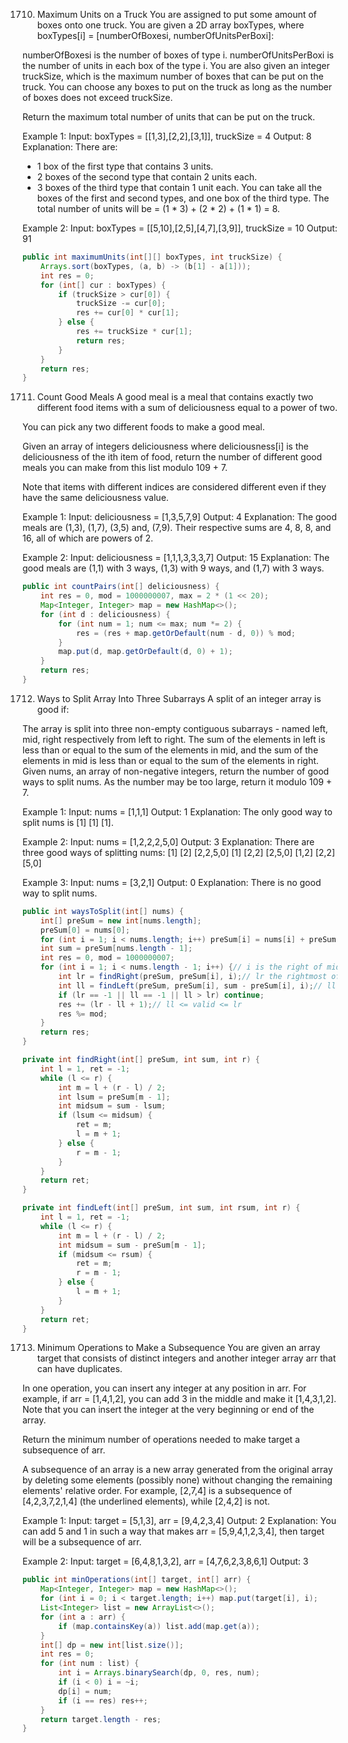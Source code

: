 1710. Maximum Units on a Truck
You are assigned to put some amount of boxes onto one truck. You are given a 2D array boxTypes, where boxTypes[i] = [numberOfBoxesi, numberOfUnitsPerBoxi]:

numberOfBoxesi is the number of boxes of type i.
numberOfUnitsPerBoxi is the number of units in each box of the type i.
You are also given an integer truckSize, which is the maximum number of boxes that can be put on the truck. You can choose any boxes to put on the truck as long as the number of boxes does not exceed truckSize.

Return the maximum total number of units that can be put on the truck.

Example 1:
Input: boxTypes = [[1,3],[2,2],[3,1]], truckSize = 4
Output: 8
Explanation: There are:
- 1 box of the first type that contains 3 units.
- 2 boxes of the second type that contain 2 units each.
- 3 boxes of the third type that contain 1 unit each.
You can take all the boxes of the first and second types, and one box of the third type.
The total number of units will be = (1 * 3) + (2 * 2) + (1 * 1) = 8.

Example 2:
Input: boxTypes = [[5,10],[2,5],[4,7],[3,9]], truckSize = 10
Output: 91

```java
public int maximumUnits(int[][] boxTypes, int truckSize) {
    Arrays.sort(boxTypes, (a, b) -> (b[1] - a[1]));
    int res = 0;
    for (int[] cur : boxTypes) {
        if (truckSize > cur[0]) {
            truckSize -= cur[0];
            res += cur[0] * cur[1];
        } else {
            res += truckSize * cur[1];
            return res;
        }
    }
    return res;
}
```

1711. Count Good Meals
A good meal is a meal that contains exactly two different food items with a sum of deliciousness equal to a power of two.

You can pick any two different foods to make a good meal.

Given an array of integers deliciousness where deliciousness[i] is the deliciousness of the i​​​​​​th​​​​​​​​ item of food, return the number of different good meals you can make from this list modulo 109 + 7.

Note that items with different indices are considered different even if they have the same deliciousness value.

Example 1:
Input: deliciousness = [1,3,5,7,9]
Output: 4
Explanation: The good meals are (1,3), (1,7), (3,5) and, (7,9).
Their respective sums are 4, 8, 8, and 16, all of which are powers of 2.

Example 2:
Input: deliciousness = [1,1,1,3,3,3,7]
Output: 15
Explanation: The good meals are (1,1) with 3 ways, (1,3) with 9 ways, and (1,7) with 3 ways.

```java
public int countPairs(int[] deliciousness) {
    int res = 0, mod = 1000000007, max = 2 * (1 << 20);
    Map<Integer, Integer> map = new HashMap<>();
    for (int d : deliciousness) {
        for (int num = 1; num <= max; num *= 2) {
            res = (res + map.getOrDefault(num - d, 0)) % mod;
        }
        map.put(d, map.getOrDefault(d, 0) + 1);
    }
    return res;
}
```

1712. Ways to Split Array Into Three Subarrays
A split of an integer array is good if:

The array is split into three non-empty contiguous subarrays - named left, mid, right respectively from left to right.
The sum of the elements in left is less than or equal to the sum of the elements in mid, and the sum of the elements in mid is less than or equal to the sum of the elements in right.
Given nums, an array of non-negative integers, return the number of good ways to split nums. As the number may be too large, return it modulo 109 + 7.

 

Example 1:
Input: nums = [1,1,1]
Output: 1
Explanation: The only good way to split nums is [1] [1] [1].

Example 2:
Input: nums = [1,2,2,2,5,0]
Output: 3
Explanation: There are three good ways of splitting nums:
[1] [2] [2,2,5,0]
[1] [2,2] [2,5,0]
[1,2] [2,2] [5,0]

Example 3:
Input: nums = [3,2,1]
Output: 0
Explanation: There is no good way to split nums.
```java
public int waysToSplit(int[] nums) {
    int[] preSum = new int[nums.length];
    preSum[0] = nums[0];
    for (int i = 1; i < nums.length; i++) preSum[i] = nums[i] + preSum[i - 1];
    int sum = preSum[nums.length - 1];
    int res = 0, mod = 1000000007;
    for (int i = 1; i < nums.length - 1; i++) {// i is the right of midsum
        int lr = findRight(preSum, preSum[i], i);// lr the rightmost of midsum's left with lsum[0,lr-1] <= midsum[lr,i] if not return -1
        int ll = findLeft(preSum, preSum[i], sum - preSum[i], i);// ll the leftmost of midsum's left with midsum[ll,i] <= rsum if not return -1
        if (lr == -1 || ll == -1 || ll > lr) continue;
        res += (lr - ll + 1);// ll <= valid <= lr
        res %= mod;
    }
    return res;
}

private int findRight(int[] preSum, int sum, int r) {
    int l = 1, ret = -1;
    while (l <= r) {
        int m = l + (r - l) / 2;
        int lsum = preSum[m - 1];
        int midsum = sum - lsum;
        if (lsum <= midsum) {
            ret = m;
            l = m + 1;
        } else {
            r = m - 1;
        }
    }
    return ret;
}

private int findLeft(int[] preSum, int sum, int rsum, int r) {
    int l = 1, ret = -1;
    while (l <= r) {
        int m = l + (r - l) / 2;
        int midsum = sum - preSum[m - 1];
        if (midsum <= rsum) {
            ret = m;
            r = m - 1;
        } else {
            l = m + 1;
        }
    }
    return ret;
}
```

1713. Minimum Operations to Make a Subsequence
You are given an array target that consists of distinct integers and another integer array arr that can have duplicates.

In one operation, you can insert any integer at any position in arr. For example, if arr = [1,4,1,2], you can add 3 in the middle and make it [1,4,3,1,2]. Note that you can insert the integer at the very beginning or end of the array.

Return the minimum number of operations needed to make target a subsequence of arr.

A subsequence of an array is a new array generated from the original array by deleting some elements (possibly none) without changing the remaining elements' relative order. For example, [2,7,4] is a subsequence of [4,2,3,7,2,1,4] (the underlined elements), while [2,4,2] is not.

Example 1:
Input: target = [5,1,3], arr = [9,4,2,3,4]
Output: 2
Explanation: You can add 5 and 1 in such a way that makes arr = [5,9,4,1,2,3,4], then target will be a subsequence of arr.

Example 2:
Input: target = [6,4,8,1,3,2], arr = [4,7,6,2,3,8,6,1]
Output: 3

```java
public int minOperations(int[] target, int[] arr) {
    Map<Integer, Integer> map = new HashMap<>();
    for (int i = 0; i < target.length; i++) map.put(target[i], i);
    List<Integer> list = new ArrayList<>();
    for (int a : arr) {
        if (map.containsKey(a)) list.add(map.get(a));
    }
    int[] dp = new int[list.size()];
    int res = 0;
    for (int num : list) {
        int i = Arrays.binarySearch(dp, 0, res, num);
        if (i < 0) i = ~i;
        dp[i] = num;
        if (i == res) res++;
    }
    return target.length - res;
}
```